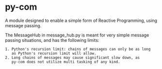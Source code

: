 # py-com

A module designed to enable a simple form of Reactive Programming, using message passing. 

The MessageHub in message_hub.py is meant for very simple message passing
situations, and has the following limits:

    1. Python's recursion limit: chains of messages can only be as long
       as Python's recursion limit will allow.
    2. Long chains of messages may cause significant slow down, as 
       py-com does not utilize multi tasking of any kind. 
